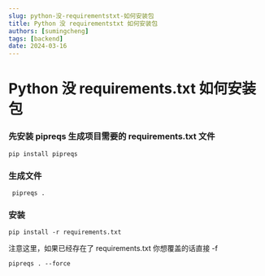 ```yaml
---
slug: python-没-requirementstxt-如何安装包
title: Python 没 requirementstxt 如何安装包
authors: [sumingcheng]
tags: [backend]
date: 2024-03-16
---
```


# Python 没 requirements.txt 如何安装包



 

### 先安装 pipreqs 生成项目需要的 requirements.txt 文件  
```
pip install pipreqs 
```
### 生成文件  
```
 pipreqs .
```
### 安装  
```
pip install -r requirements.txt
```

注意这里，如果已经存在了 requirements.txt 你想覆盖的话直接 -f

```
pipreqs . --force
```